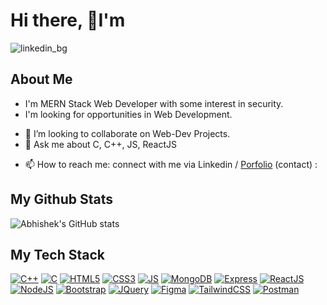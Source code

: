 # Hi there, 👋I'm

![linkedin_bg](https://github.com/user-attachments/assets/9b845555-d494-44ad-b7ab-33763e5daed3)

## About Me   &nbsp;  <!--  ![](https://visitor-badge.glitch.me/badge?page_id=Im-Abhi.Im-Abhi)  -->

- I'm MERN Stack Web Developer with some interest in security.
- I'm looking for opportunities in Web Development.
<!-- - 🌱 I’m currently focusing on DSA.  -->
- 👯 I’m looking to collaborate on Web-Dev Projects.
- 💬 Ask me about C, C++, JS, ReactJS
<!-- - 🤔 I’m looking for help with ... -->
- 📫 How to reach me: connect with me via Linkedin / [Porfolio](https://abhishek-gupta.netlify.app) (contact) : 
<!-- - 😄 Pronouns: ... -->
<!-- - ⚡ Fun fact: ... -->

## My Github Stats
   ![Abhishek's GitHub stats](https://github-readme-stats.vercel.app/api?username=Im-Abhi&show_icons=true&theme=github_dark)

## My Tech Stack
[![C++](https://img.icons8.com/color/c-plus-plus-logo.png)](https://en.cppreference.com/w)
[![C](https://img.icons8.com/color/c-programming.png)](https://en.cppreference.com/w/c)
[![HTML5](https://img.icons8.com/color/html-5.png)](https://www.w3.org/html)
[![CSS3](https://img.icons8.com/color/css3.png)](https://www.w3.org/css)
[![JS](https://img.icons8.com/color/javascript.png)](https://developer.mozilla.org/en-US/docs/Web/JavaScript/Guide)
[![MongoDB](https://img.icons8.com/color/mongodb.png)](https://docs.mongodb.com/manual)
[![Express](https://cdn.icon-icons.com/icons2/2699/PNG/32/expressjs_logo_icon_169185.png)](http://expressjs.com/)
[![ReactJS](https://img.icons8.com/ultraviolet/react.png)](https://reactjs.org)
[![NodeJS](https://img.icons8.com/fluency/node-js.png)](https://nodejs.org)
[![Bootstrap](https://img.icons8.com/color/bootstrap.png)](https://getbootstrap.com)
[![JQuery](https://img.icons8.com/ios/jquery.png)](https://jquery.com)
[![Figma](https://img.icons8.com/color/48/000000/figma--v2.png)](https://figma.com)
[![TailwindCSS](https://img.icons8.com/color/48/tailwindcss.png)](https://tailwindcss.com)
[![Postman](https://img.icons8.com/?size=48&id=QEQQKirln6Tf&format=png&color=000000)](https//postman.com)

<!--
**Im-Abhi/Im-Abhi** is a ✨ _special_ ✨ repository because its `README.md` (this file) appears on your GitHub profile.
-->
